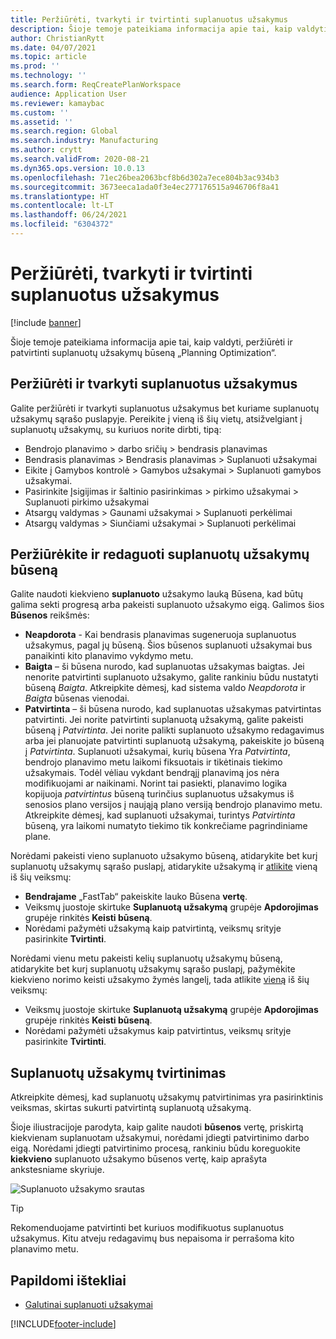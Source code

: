 ```yaml
---
title: Peržiūrėti, tvarkyti ir tvirtinti suplanuotus užsakymus
description: Šioje temoje pateikiama informacija apie tai, kaip valdyti, peržiūrėti ir patvirtinti suplanuotų užsakymų būseną „Planning Optimization“.
author: ChristianRytt
ms.date: 04/07/2021
ms.topic: article
ms.prod: ''
ms.technology: ''
ms.search.form: ReqCreatePlanWorkspace
audience: Application User
ms.reviewer: kamaybac
ms.custom: ''
ms.assetid: ''
ms.search.region: Global
ms.search.industry: Manufacturing
ms.author: crytt
ms.search.validFrom: 2020-08-21
ms.dyn365.ops.version: 10.0.13
ms.openlocfilehash: 71ec26bea2063bcf8b6d302a7ece804b3ac934b3
ms.sourcegitcommit: 3673eeca1ada0f3e4ec277176515a946706f8a41
ms.translationtype: HT
ms.contentlocale: lt-LT
ms.lasthandoff: 06/24/2021
ms.locfileid: "6304372"
---
```

# <a name="view-manage-and-approve-planned-orders"></a>Peržiūrėti, tvarkyti ir tvirtinti suplanuotus užsakymus

[!include [banner](../../includes/banner.md)]

Šioje temoje pateikiama informacija apie tai, kaip valdyti, peržiūrėti ir patvirtinti suplanuotų užsakymų būseną „Planning Optimization“.

## <a name="view-and-manage-planned-orders"></a><a name="view-planned-orders"></a>Peržiūrėti ir tvarkyti suplanuotus užsakymus

Galite peržiūrėti ir tvarkyti suplanuotus užsakymus bet kuriame suplanuotų užsakymų sąrašo puslapyje. Pereikite į vieną iš šių vietų, atsižvelgiant į suplanuotų užsakymų, su kuriuos norite dirbti, tipą:

- Bendrojo planavimo \> darbo sričių \> bendrasis planavimas
- Bendrasis planavimas \> Bendrasis planavimas \> Suplanuoti užsakymai
- Eikite į Gamybos kontrolė \> Gamybos užsakymai \> Suplanuoti gamybos užsakymai.
- Pasirinkite Įsigijimas ir šaltinio pasirinkimas \> pirkimo užsakymai \> Suplanuoti pirkimo užsakymai
- Atsargų valdymas \> Gaunami užsakymai \> Suplanuoti perkėlimai
- Atsargų valdymas \> Siunčiami užsakymai \> Suplanuoti perkėlimai

## <a name="view-and-edit-the-status-of-planned-orders"></a>Peržiūrėkite ir redaguoti suplanuotų užsakymų būseną

Galite naudoti kiekvieno **suplanuoto** užsakymo lauką Būsena, kad būtų galima sekti progresą arba pakeisti suplanuoto užsakymo eigą. Galimos šios **Būsenos** reikšmės:

- **Neapdorota** - Kai bendrasis planavimas sugeneruoja suplanuotus užsakymus, pagal jų būseną. Šios būsenos suplanuoti užsakymai bus panaikinti kito planavimo vykdymo metu.
- **Baigta** – ši būsena nurodo, kad suplanuotas užsakymas baigtas. Jei nenorite patvirtinti suplanuoto užsakymo, galite rankiniu būdu nustatyti būseną *Baigta*. Atkreipkite dėmesį, kad sistema valdo *Neapdorota* ir *Baigta* būsenas vienodai.
- **Patvirtinta** – ši būsena nurodo, kad suplanuotas užsakymas patvirtintas patvirtinti. Jei norite patvirtinti suplanuotą užsakymą, galite pakeisti būseną į *Patvirtinta*. Jei norite palikti suplanuoto užsakymo redagavimus arba jei planuojate patvirtinti suplanuotą užsakymą, pakeiskite jo būseną į *Patvirtinta*. Suplanuoti užsakymai, kurių būsena Yra *Patvirtinta*, bendrojo planavimo metu laikomi fiksuotais ir tikėtinais tiekimo užsakymais. Todėl vėliau vykdant bendrąjį planavimą jos nėra modifikuojami ar naikinami. Norint tai pasiekti, planavimo logika kopijuoja *patvirtintus* būseną turinčius suplanuotus užsakymus iš senosios plano versijos į naująją plano versiją bendrojo planavimo metu. Atkreipkite dėmesį, kad suplanuoti užsakymai, turintys *Patvirtinta* būseną, yra laikomi numatyto tiekimo tik konkrečiame pagrindiniame plane.

Norėdami pakeisti vieno suplanuoto užsakymo būseną, atidarykite bet kurį suplanuotų užsakymų sąrašo puslapį, atidarykite užsakymą ir [atlikite](#view-planned-orders) vieną iš šių veiksmų:

- **Bendrajame** „FastTab“ pakeiskite lauko Būsena **vertę**.
- Veiksmų juostoje skirtuke **Suplanuotą užsakymą** grupėje **Apdorojimas** grupėje rinkitės **Keisti būseną**.
- Norėdami pažymėti užsakymą kaip patvirtintą, veiksmų srityje pasirinkite **Tvirtinti**.

Norėdami vienu metu pakeisti kelių suplanuotų užsakymų būseną, atidarykite bet kurį suplanuotų užsakymų sąrašo puslapį, pažymėkite kiekvieno norimo keisti užsakymo žymės langelį, tada atlikite [vieną](#view-planned-orders) iš šių veiksmų:

- Veiksmų juostoje skirtuke **Suplanuotą užsakymą** grupėje **Apdorojimas** grupėje rinkitės **Keisti būseną**.
- Norėdami pažymėti užsakymus kaip patvirtintus, veiksmų srityje pasirinkite **Tvirtinti**.

## <a name="approve-planned-orders"></a>Suplanuotų užsakymų tvirtinimas

Atkreipkite dėmesį, kad suplanuotų užsakymų patvirtinimas yra pasirinktinis veiksmas, skirtas sukurti patvirtintą suplanuotą užsakymą.

Šioje iliustracijoje parodyta, kaip galite naudoti **būsenos** vertę, priskirtą kiekvienam suplanuotam užsakymui, norėdami įdiegti patvirtinimo darbo eigą. Norėdami įdiegti patvirtinimo procesą, rankiniu būdu koreguokite **kiekvieno** suplanuoto užsakymo būsenos vertę, kaip aprašyta ankstesniame skyriuje.

![Suplanuoto užsakymo srautas](media/approved-planned-orders-1.png)

> [!TIP]
> Rekomenduojame patvirtinti bet kuriuos modifikuotus suplanuotus užsakymus. Kitu atveju redagavimų bus nepaisoma ir perrašoma kito planavimo metu.

## <a name="additional-resources"></a>Papildomi ištekliai

- [Galutinai suplanuoti užsakymai](planned-order-firming.md)

[!INCLUDE[footer-include](../../../includes/footer-banner.md)]
